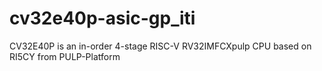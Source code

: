 # cv32e40p-asic-gp_iti
CV32E40P is an in-order 4-stage RISC-V RV32IMFCXpulp CPU based on RI5CY from PULP-Platform
